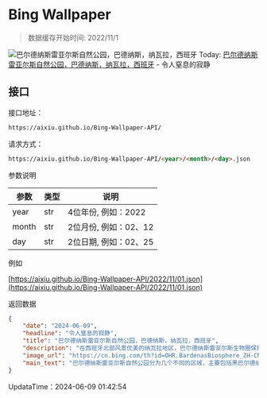 # Bing Wallpaper

> 数据缓存开始时间: 2022/11/1

![巴尔德纳斯雷亚尔斯自然公园，巴德纳斯，纳瓦拉，西班牙](https://cn.bing.com/th?id=OHR.BardenasBiosphere_ZH-CN6198033700_1920x1080.webp)
Today: [巴尔德纳斯雷亚尔斯自然公园，巴德纳斯，纳瓦拉，西班牙](https://cn.bing.com/th?id=OHR.BardenasBiosphere_ZH-CN6198033700_1920x1080.webp) - 令人窒息的寂静

## 接口

接口地址：

```html
https://aixiu.github.io/Bing-Wallpaper-API/
```

请求方式：

```html
https://aixiu.github.io/Bing-Wallpaper-API/<year>/<month>/<day>.json
```

参数说明

| 参数 | 类型 | 说明 |
| - | - | - |
| year | str | 4位年份, 例如：2022 |
| month | str | 2位月份, 例如：02、12 |
| day | str | 2位日期, 例如：02、25 |

例如

[https://aixiu.github.io/Bing-Wallpaper-API/2022/11/01.json](https://aixiu.github.io/Bing-Wallpaper-API/2022/11/01.json)

返回数据

```json
{
    "date": "2024-06-09",
    "headline": "令人窒息的寂静",
    "title": "巴尔德纳斯雷亚尔斯自然公园，巴德纳斯，纳瓦拉，西班牙",
    "description": "在西班牙北部风景优美的纳瓦拉地区，巴尔德纳斯雷亚尔斯生物圈保护区和自然公园如同一幅栩栩如生的超现实主义绘画吸引了无数游客。公园因其沙漠景观而出名，这些景观经过了数千年的侵蚀才得以形成，以岩石高原、峡谷以及形状奇特的粘土为特色，是地质奇观爱好者的乐园。",
    "image_url": "https://cn.bing.com/th?id=OHR.BardenasBiosphere_ZH-CN6198033700_1920x1080.webp",
    "main_text": "巴尔德纳斯雷亚尔斯自然公园分为几个不同的区域，主要包括黑巴尔德纳和白巴尔德纳两个大区域，以及一些独具特色的小区域。"
}
```

UpdataTime：2024-06-09 01:42:54

